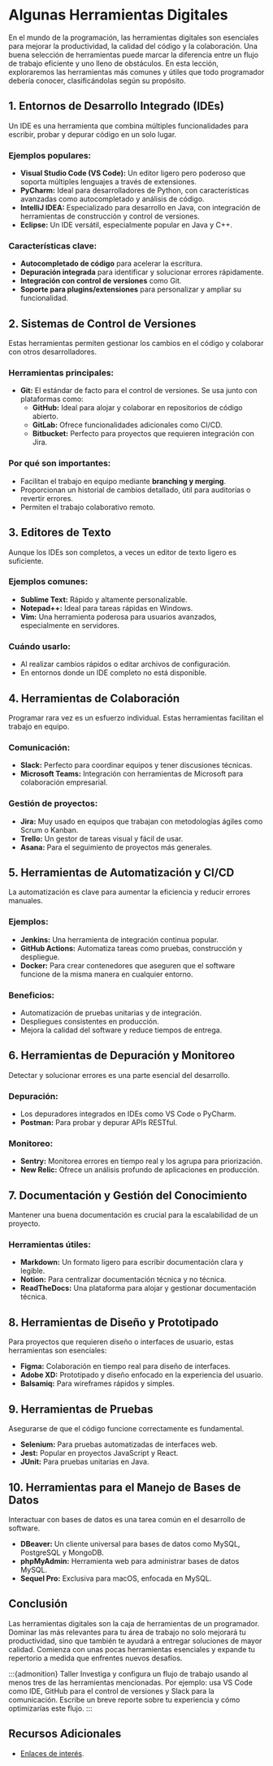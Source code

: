 # Algunas Herramientas Digitales

En el mundo de la programación, las herramientas digitales son esenciales para mejorar la productividad, la calidad del código y la colaboración. Una buena selección de herramientas puede marcar la diferencia entre un flujo de trabajo eficiente y uno lleno de obstáculos. En esta lección, exploraremos las herramientas más comunes y útiles que todo programador debería conocer, clasificándolas según su propósito.

## 1. Entornos de Desarrollo Integrado (IDEs)
Un IDE es una herramienta que combina múltiples funcionalidades para escribir, probar y depurar código en un solo lugar.

### Ejemplos populares:
- **Visual Studio Code (VS Code):** Un editor ligero pero poderoso que soporta múltiples lenguajes a través de extensiones.
- **PyCharm:** Ideal para desarrolladores de Python, con características avanzadas como autocompletado y análisis de código.
- **IntelliJ IDEA:** Especializado para desarrollo en Java, con integración de herramientas de construcción y control de versiones.
- **Eclipse:** Un IDE versátil, especialmente popular en Java y C++.

### Características clave:
- **Autocompletado de código** para acelerar la escritura.
- **Depuración integrada** para identificar y solucionar errores rápidamente.
- **Integración con control de versiones** como Git.
- **Soporte para plugins/extensiones** para personalizar y ampliar su funcionalidad.

## 2. Sistemas de Control de Versiones
Estas herramientas permiten gestionar los cambios en el código y colaborar con otros desarrolladores.

### Herramientas principales:
- **Git:** El estándar de facto para el control de versiones. Se usa junto con plataformas como:
  - **GitHub:** Ideal para alojar y colaborar en repositorios de código abierto.
  - **GitLab:** Ofrece funcionalidades adicionales como CI/CD.
  - **Bitbucket:** Perfecto para proyectos que requieren integración con Jira.

### Por qué son importantes:
- Facilitan el trabajo en equipo mediante **branching y merging**.
- Proporcionan un historial de cambios detallado, útil para auditorías o revertir errores.
- Permiten el trabajo colaborativo remoto.

## 3. Editores de Texto
Aunque los IDEs son completos, a veces un editor de texto ligero es suficiente.

### Ejemplos comunes:
- **Sublime Text:** Rápido y altamente personalizable.
- **Notepad++:** Ideal para tareas rápidas en Windows.
- **Vim:** Una herramienta poderosa para usuarios avanzados, especialmente en servidores.

### Cuándo usarlo:
- Al realizar cambios rápidos o editar archivos de configuración.
- En entornos donde un IDE completo no está disponible.

## 4. Herramientas de Colaboración
Programar rara vez es un esfuerzo individual. Estas herramientas facilitan el trabajo en equipo.

### Comunicación:
- **Slack:** Perfecto para coordinar equipos y tener discusiones técnicas.
- **Microsoft Teams:** Integración con herramientas de Microsoft para colaboración empresarial.

### Gestión de proyectos:
- **Jira:** Muy usado en equipos que trabajan con metodologías ágiles como Scrum o Kanban.
- **Trello:** Un gestor de tareas visual y fácil de usar.
- **Asana:** Para el seguimiento de proyectos más generales.

## 5. Herramientas de Automatización y CI/CD
La automatización es clave para aumentar la eficiencia y reducir errores manuales.

### Ejemplos:
- **Jenkins:** Una herramienta de integración continua popular.
- **GitHub Actions:** Automatiza tareas como pruebas, construcción y despliegue.
- **Docker:** Para crear contenedores que aseguren que el software funcione de la misma manera en cualquier entorno.

### Beneficios:
- Automatización de pruebas unitarias y de integración.
- Despliegues consistentes en producción.
- Mejora la calidad del software y reduce tiempos de entrega.

## 6. Herramientas de Depuración y Monitoreo
Detectar y solucionar errores es una parte esencial del desarrollo.

### Depuración:
- Los depuradores integrados en IDEs como VS Code o PyCharm.
- **Postman:** Para probar y depurar APIs RESTful.

### Monitoreo:
- **Sentry:** Monitorea errores en tiempo real y los agrupa para priorización.
- **New Relic:** Ofrece un análisis profundo de aplicaciones en producción.

## 7. Documentación y Gestión del Conocimiento
Mantener una buena documentación es crucial para la escalabilidad de un proyecto.

### Herramientas útiles:
- **Markdown:** Un formato ligero para escribir documentación clara y legible.
- **Notion:** Para centralizar documentación técnica y no técnica.
- **ReadTheDocs:** Una plataforma para alojar y gestionar documentación técnica.

## 8. Herramientas de Diseño y Prototipado
Para proyectos que requieren diseño o interfaces de usuario, estas herramientas son esenciales:

- **Figma:** Colaboración en tiempo real para diseño de interfaces.
- **Adobe XD:** Prototipado y diseño enfocado en la experiencia del usuario.
- **Balsamiq:** Para wireframes rápidos y simples.

## 9. Herramientas de Pruebas
Asegurarse de que el código funcione correctamente es fundamental.

- **Selenium:** Para pruebas automatizadas de interfaces web.
- **Jest:** Popular en proyectos JavaScript y React.
- **JUnit:** Para pruebas unitarias en Java.

## 10. Herramientas para el Manejo de Bases de Datos
Interactuar con bases de datos es una tarea común en el desarrollo de software.

- **DBeaver:** Un cliente universal para bases de datos como MySQL, PostgreSQL y MongoDB.
- **phpMyAdmin:** Herramienta web para administrar bases de datos MySQL.
- **Sequel Pro:** Exclusiva para macOS, enfocada en MySQL.

## Conclusión
Las herramientas digitales son la caja de herramientas de un programador. Dominar las más relevantes para tu área de trabajo no solo mejorará tu productividad, sino que también te ayudará a entregar soluciones de mayor calidad. Comienza con unas pocas herramientas esenciales y expande tu repertorio a medida que enfrentes nuevos desafíos.


:::{admonition} Taller
Investiga y configura un flujo de trabajo usando al menos tres de las herramientas mencionadas. Por ejemplo: usa VS Code como IDE, GitHub para el control de versiones y Slack para la comunicación. Escribe un breve reporte sobre tu experiencia y cómo optimizarías este flujo. 
:::

## Recursos Adicionales

- [Enlaces de interés](https://uetitc.github.io/blog/2024/links-of-interest/).